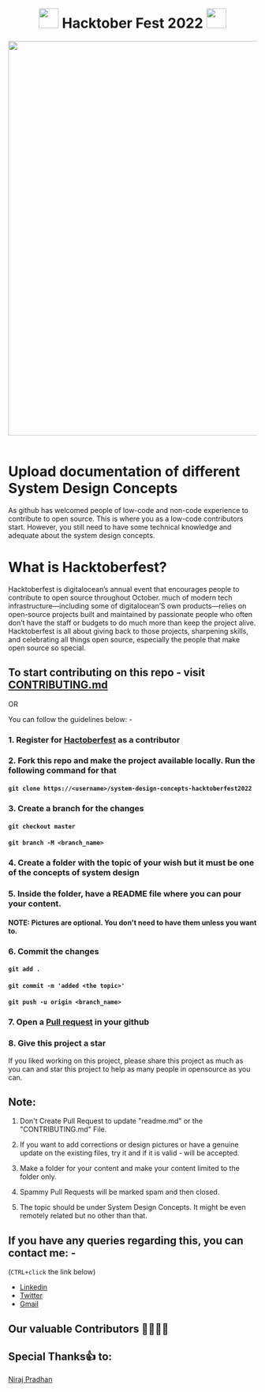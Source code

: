 <h1 align="center">
<img src="https://octodex.github.com/images/original.png" width="40"/>
Hacktober Fest 2022
<img src="https://octodex.github.com/images/original.png" width="40"/>
</h1>

<div align="center">
<img src= "https://external-preview.redd.it/d_6uprRJpBPS9-1ExJsjCWbbrQrHg8V1DxvTmCsSpH0.jpg?width=640&crop=smart&auto=webp&s=c86d4993194a52f9b1e39ccd6a929d532f380bf7" width= "800"/>
</div>
<br>

# Upload documentation of different System Design Concepts

As github has welcomed people of low-code and non-code experience to contribute to open source. This is where you as a low-code contributors start. However, you still need to have some technical knowledge and adequate about the system design concepts.

# What is Hacktoberfest?

Hacktoberfest is digitalocean’s annual event that encourages people to contribute to open source throughout October. much of modern tech infrastructure—including some of digitalocean’S own products—relies on open-source projects built and maintained by passionate people who often don’t have the staff or budgets to do much more than keep the project alive. Hacktoberfest is all about giving back to those projects, sharpening skills, and celebrating all things open source, especially the people that make open source so special.

## To start contributing on this repo - visit [CONTRIBUTING.md](https://github.com/Pragya2056/system-design-concepts-hacktoberfest2022/blob/master/CONTRIBUTING.md)

OR

You can follow the guidelines below: -

### 1. Register for [Hactoberfest](https://hacktoberfest.com/) as a contributor

### 2. Fork this repo and make the project available locally. Run the following command for that

#### `git clone https://<username>/system-design-concepts-hacktoberfest2022`

### 3. Create a branch for the changes

#### `git checkout master`

#### `git branch -M <branch_name>`

### 4. Create a folder with the topic of your wish but it must be one of the concepts of system design

### 5. Inside the folder, have a README file where you can pour your content.

#### NOTE: Pictures are optional. You don't need to have them unless you want to.

### 6. Commit the changes

#### `git add .`

#### `git commit -m 'added <the topic>'`

#### `git push -u origin <branch_name>`

### 7. Open a [Pull request](https://medium.com/@pragyasapkota/how-to-create-a-pull-request-in-github-a-small-guide-to-beginners-in-hacktober-2022-f4f5ff214542) in your github

### 8. Give this project a star

If you liked working on this project, please share this project as much as you can and star this project to help as many people in opensource as you can.

## Note:

1. Don't Create Pull Request to update "readme.md" or the "CONTRIBUTING.md" File.

2. If you want to add corrections or design pictures or have a genuine update on the existing files, try it and if it is valid - will be accepted.

3. Make a folder for your content and make your content limited to the folder only.

4. Spammy Pull Requests will be marked spam and then closed.

5. The topic should be under System Design Concepts. It might be even remotely related but no other than that.

## If you have any queries regarding this, you can contact me: -

(`CTRL+click` the link below)

- [Linkedin](https://www.linkedin.com/in/pragya-sapkota-83a38a191/)
- [Twitter](https://twitter.com/PragyaSapkota15)
- [Gmail](mailto:pragyasapkota2056@gmail.com)

## Our valuable Contributors 👩‍💻👨‍💻

## Special Thanks:+1: to:

[Niraj Pradhan](https://github.com/nirajpdn)
